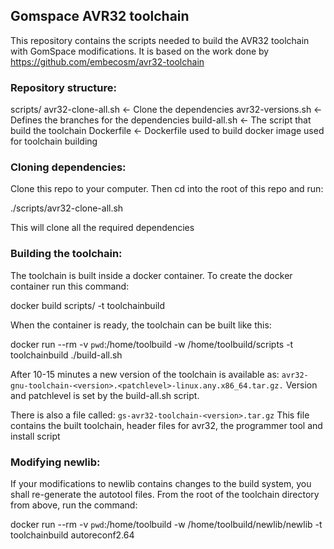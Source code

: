 ## Gomspace AVR32 toolchain

This repository contains the scripts needed to build the AVR32 toolchain with GomSpace modifications.
It is based on the work done by https://github.com/embecosm/avr32-toolchain

### Repository structure:

  scripts/
    avr32-clone-all.sh   <- Clone the dependencies
    avr32-versions.sh    <- Defines the branches for the dependencies
    build-all.sh         <- The script that build the toolchain
    Dockerfile           <- Dockerfile used to build docker image used for toolchain building

### Cloning dependencies:

Clone this repo to your computer. Then cd into the root of this repo and run:

  ./scripts/avr32-clone-all.sh

This will clone all the required dependencies

### Building the toolchain:

The toolchain is built inside a docker container. To create the docker container run this command:

  docker build scripts/ -t toolchainbuild

When the container is ready, the toolchain can be built like this:

  docker run --rm -v `pwd`:/home/toolbuild -w /home/toolbuild/scripts -t toolchainbuild ./build-all.sh

After 10-15 minutes a new version of the toolchain is available as: 
``avr32-gnu-toolchain-<version>.<patchlevel>-linux.any.x86_64.tar.gz.``
Version and patchlevel is set by the build-all.sh script.

There is also a file called:
``gs-avr32-toolchain-<version>.tar.gz``
This file contains the built toolchain, header files for avr32, the programmer tool and install script

### Modifying newlib:

If your modifications to newlib contains changes to the build system, you shall re-generate the autotool files. 
From the root of the toolchain directory from above, run the command:

  docker run --rm -v `pwd`:/home/toolbuild -w /home/toolbuild/newlib/newlib -t toolchainbuild autoreconf2.64
